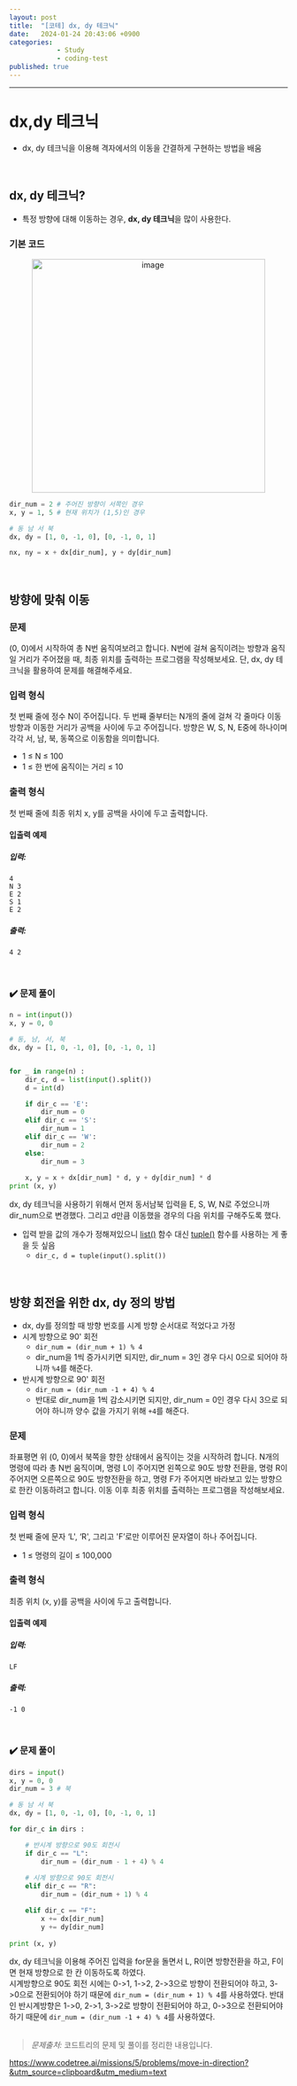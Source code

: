 ```yaml
---
layout: post
title:  "[코테] dx, dy 테크닉"
date:   2024-01-24 20:43:06 +0900
categories: 
            - Study
            - coding-test
published: true
---
```


---
# dx,dy 테크닉
- dx, dy 테크닉을 이용해 격자에서의 이동을 간결하게 구현하는 방법을 배움
<br>

## dx, dy 테크닉?
- 특정 방향에 대해 이동하는 경우, <strong>dx, dy 테크닉</strong>을 많이 사용한다.

### 기본 코드
  <center><img width="422" alt="image" src="https://github.com/yaejinkong/yaejinkong.github.io/assets/127467781/23599965-4165-4016-9d51-41d5221f067a"></center>

  ~~~python
  dir_num = 2 # 주어진 방향이 서쪽인 경우
  x, y = 1, 5 # 현재 위치가 (1,5)인 경우

  # 동 남 서 북
  dx, dy = [1, 0, -1, 0], [0, -1, 0, 1]

  nx, ny = x + dx[dir_num], y + dy[dir_num]
  ~~~
<br>

## 방향에 맞춰 이동

### 문제
(0, 0)에서 시작하여 총 N번 움직여보려고 합니다. N번에 걸쳐 움직이려는 방향과 움직일 거리가 주어졌을 때, 최종 위치를 출력하는 프로그램을 작성해보세요.
단, dx, dy 테크닉을 활용하여 문제를 해결해주세요.

### 입력 형식
첫 번째 줄에 정수 N이 주어집니다.
두 번째 줄부터는 N개의 줄에 걸쳐 각 줄마다 이동방향과 이동한 거리가 공백을 사이에 두고 주어집니다. 방향은 W, S, N, E중에 하나이며 각각 서, 남, 북, 동쪽으로 이동함을 의미합니다.
- 1 ≤ N ≤ 100
- 1 ≤ 한 번에 움직이는 거리 ≤ 10

### 출력 형식
첫 번째 줄에 최종 위치 x, y를 공백을 사이에 두고 출력합니다.

#### 입출력 예제
##### 입력:
```
4
N 3
E 2
S 1
E 2
```

##### 출력:
```
4 2
```
<br>

### ✔️ 문제 풀이
  ~~~python
  n = int(input())
  x, y = 0, 0

  # 동, 남, 서, 북
  dx, dy = [1, 0, -1, 0], [0, -1, 0, 1] 


  for _ in range(n) :
      dir_c, d = list(input().split())
      d = int(d)

      if dir_c == 'E':
          dir_num = 0
      elif dir_c == 'S':
          dir_num = 1
      elif dir_c == 'W':
          dir_num = 2
      else:
          dir_num = 3
      
      x, y = x + dx[dir_num] * d, y + dy[dir_num] * d
  print (x, y)
  ~~~

dx, dy 테크닉을 사용하기 위해서 먼저 동서남북 입력을 E, S, W, N로 주었으니까 dir_num으로 변경했다. 그리고 d만큼 이동했을 경우의 다음 위치를 구해주도록 했다. 

- 입력 받을 값의 개수가 정해져있으니 <u>list()</u> 함수 대신 <u>tuple()</u> 함수를 사용하는 게 좋을 듯 싶음<br> 
  - `dir_c, d = tuple(input().split())`
<br>

## 방향 회전을 위한 dx, dy 정의 방법
- dx, dy를 정의할 때 방향 번호를 시계 방향 순서대로 적었다고 가정
- 시계 방향으로 90' 회전
  - `dir_num = (dir_num + 1) % 4`
  - dir_num을 1씩 증가시키면 되지만, dir_num = 3인 경우 다시 0으로 되어야 하니까 `%4`를 해준다.
- 반시계 방향으로 90' 회전
  - `dir_num = (dir_num -1 + 4) % 4`
  - 반대로 dir_num을 1씩 감소시키면 되지만, dir_num = 0인 경우 다시 3으로 되어야 하니까 양수 값을 가지기 위해 `+4`를 해준다.
 
### 문제
좌표평면 위 (0, 0)에서 북쪽을 향한 상태에서 움직이는 것을 시작하려 합니다. N개의 명령에 따라 총 N번 움직이며, 명령 L이 주어지면 왼쪽으로 90도 방향 전환을, 명령 R이 주어지면 오른쪽으로 90도 방향전환을 하고, 명령 F가 주어지면 바라보고 있는 방향으로 한칸 이동하려고 합니다. 이동 이후 최종 위치를 출력하는 프로그램을 작성해보세요.

### 입력 형식
첫 번째 줄에 문자 ‘L', ‘R', 그리고 'F’로만 이루어진 문자열이 하나 주어집니다.
- 1 ≤ 명령의 길이 ≤ 100,000

### 출력 형식
최종 위치 (x, y)를 공백을 사이에 두고 출력합니다.

#### 입출력 예제
##### 입력:
```
LF
```

##### 출력:
```
-1 0
```
<br>

### ✔️ 문제 풀이
  ~~~python
  dirs = input()
  x, y = 0, 0
  dir_num = 3 # 북

  # 동 남 서 북
  dx, dy = [1, 0, -1, 0], [0, -1, 0, 1]

  for dir_c in dirs :

      # 반시계 방향으로 90도 회전시
      if dir_c == "L": 
          dir_num = (dir_num - 1 + 4) % 4 
      
      # 시계 방향으로 90도 회전시
      elif dir_c == "R":
          dir_num = (dir_num + 1) % 4

      elif dir_c == "F":
          x += dx[dir_num]
          y += dy[dir_num]
          
  print (x, y)
  ~~~

dx, dy 테크닉을 이용해 주어진 입력을 for문을 돌면서 L, R이면 방향전환을 하고, F이면 현재 방향으로 한 칸 이동하도록 하였다. <br>
시계방향으로 90도 회전 시에는 0->1, 1->2, 2->3으로 방향이 전환되어야 하고, 3->0으로 전환되어야 하기 때문에 `dir_num = (dir_num + 1) % 4`를 사용하였다. 반대인 반시계방향은 1->0, 2->1, 3->2로 방향이 전환되어야 하고, 0->3으로 전환되어야 하기 때문에 `dir_num = (dir_num -1 + 4) % 4`를 사용하였다. 
<br><br>

> *<i class="fa fa-info-circle" aria-hidden="true"></i> 문제출처:* 코드트리의 문제 및 풀이를 정리한 내용입니다. 

https://www.codetree.ai/missions/5/problems/move-in-direction?&utm_source=clipboard&utm_medium=text
